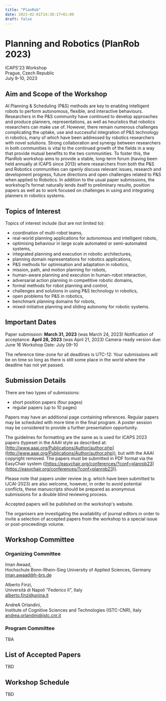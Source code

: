 ```yaml
---
title: "PlanRob"
date: 2023-02-01T14:30:17+01:00
draft: false
---
```


# Planning and Robotics (PlanRob 2023)

ICAPS'23 Workshop \
Prague, Czech Republic \
July 9-10, 2023

## Aim and Scope of the Workshop

AI Planning & Scheduling (P&S) methods are key to enabling intelligent robots to perform autonomous, flexible, and interactive behaviours. Researchers in the P&S community have continued to develop approaches and produce planners, representations, as well as heuristics that robotics researchers can make use of. However, there remain numerous challenges complicating the uptake, use and successful integration of P&S technology in robotics, many of which have been addressed by robotics researchers with novel solutions. Strong collaboration and synergy between researchers in both communities is vital to the continued growth of the fields in a way that provide mutual benefits to the two communities. To foster this, the PlanRob workshop aims to provide a stable, long-term forum (having been held annually at ICAPS since 2013) where researchers from both the P&S and Robotics communities can openly discuss relevant issues, research and development progress, future directions and open challenges related to P&S when applied to Robotics. In addition to the usual paper submissions, the workshop?s format naturally lends itself to preliminary results, position papers as well as to work focused on challenges in using and integrating planners in robotics systems.

## Topics of Interest

Topics of interest include (but are not limited to):

- coordination of multi-robot teams,
- real-world planning applications for autonomous and intelligent robots,
- optimising behaviour in large scale automated or semi-automated systems,
- integrated planning and execution in robotic architectures,
- planning domain representations for robotics applications,
- P&S methods for optimisation and adaptation in robotics,
- mission, path, and motion planning for robots,
- human-aware planning and execution in human-robot interaction,
- adversarial action planning in competitive robotic domains,
- formal methods for robot planning and control,
- challenges and solutions in using P&S technology in robotics,
- open problems for P&S in robotics,
- benchmark planning domains for robots,
- mixed-initiative planning and sliding autonomy for robotic systems.

## Important Dates

Paper submission: **March 31, 2023** (was March 24, 2023)
Notification of acceptance: **April 28, 2023** (was April 21, 2023)
Camera-ready version due: June 16
Workshop Date: July 09-10

The reference time-zone for all deadlines is UTC-12: Your submissions will be on time so long as there is still some place in the world where the deadline has not yet passed.

## Submission Details

There are two types of submissions: 

- short position papers (four pages)
- regular papers (up to 10 pages)

Papers may have an additional page containing references. Regular papers may be scheduled with more time in the final program. A poster session may be considered to provide a further presentation opportunity.

The guidelines for formatting are the same as is used for ICAPS 2023 papers (typeset in the AAAI style as described at: [http://www.aaai.org/Publications/Author/author.php](http://www.aaai.org/Publications/Author/author.php)), but with the AAAI copyright removed. The papers must be submitted in PDF format via the EasyChair system ([https://easychair.org/conferences/?conf=planrob23](https://easychair.org/conferences/?conf=planrob23)).

Please note that papers under review (e.g. which have been submitted to IJCAI-2023) are also welcome, however, in order to avoid potential conflicts, these manuscripts should be prepared as anonymous submissions for a double blind reviewing process.

Accepted papers will be published on the workshop's website.

The organisers are investigating the availability of journal editors in order to invite a selection of accepted papers from the workshop to a special issue or post-proceedings volume.


## Workshop Committee

### Organizing Committee

Iman Awaad, \
Hochschule Bonn-Rhein-Sieg University of Applied Sciences, Germany \
<iman.awaad@h-brs.de>

Alberto Finzi, \
Università di Napoli "Federico II", Italy \
<alberto.finzi@unina.it>

AndreA Orlandini, \
 Institute of Cognitive Sciences and Technologies (ISTC-CNR), Italy \
<andrea.orlandini@istc.cnr.it>


### Program Committee

TBA

## List of Accepted Papers

TBD

## Workshop Schedule

TBD


